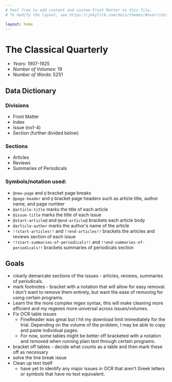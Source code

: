 ```yaml
---
# Feel free to add content and custom Front Matter to this file.
# To modify the layout, see https://jekyllrb.com/docs/themes/#overriding-theme-defaults

layout: home
---
```

# The Classical Quarterly

* *Years*: 1907-1925
* *Number of Volumes*: 19
* *Number of Words*: 5251

## Data Dictionary 

### Divisions

* Front Matter
* Index
* Issue (no1-4)
* Section (further divided below)

### Sections

* Articles
* Reviews
* Summaries of Periodicals

### Symbols/notation used:
* `@new-page` and `@` bracket page breaks
* `@page-header` and `@` bracket page headers such as article title, author name, and page number
* `@article-title` marks the title of each article
* `@issue-title` marks the title of each issue 
* `@start-article@` and `@end-article@` brackets each article body
* `@article-author` marks the author's name of the article
* `!!start-articles!!` and `!!end-articles!!` brackets the articles and reviews section of each issue
* `!!start-summaries-of-periodicals!!` and `!!end-summaries-of-periodicals!!` brackets summaries of periodicals section

## Goals
* clearly demarcate sections of the issues - articles, reviews, summaries of periodicals.
* mark footnotes - bracket with a notation that will allow for easy removal. I don't want to remove them entirely, but want the ease of removing for using certain programs.
* Learn the the more complex regex syntax, this will make cleaning more efficient and my regexes more universal across issues/volumes.
* Fix OCR table issues
  * FineReader was great but I hit my download limit immediately for the trial. Depending on the volume of the problem, I may be able to copy and paste individual pages.
  * For now, some tables might be better off bracketed with a notation and removed when running plain text through certain programs.
* bracket off tables - decide what counts as a table and then mark these off as necessary
* solve the line break issue
* Clean up text itself 
	* have yet to identify any major issues in OCR that aren't Greek letters or symbols that have no text equivalent.
